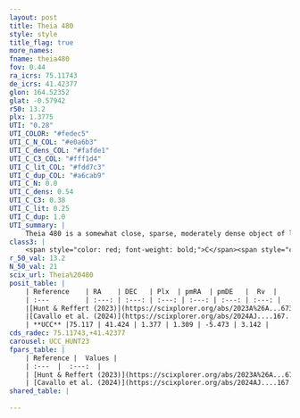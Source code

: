 ```yaml
---
layout: post
title: Theia 480
style: style
title_flag: true
more_names: 
fname: theia480
fov: 0.44
ra_icrs: 75.11743
de_icrs: 41.42377
glon: 164.52352
glat: -0.57942
r50: 13.2
plx: 1.3775
UTI: "0.28"
UTI_COLOR: "#fedec5"
UTI_C_N_COL: "#e0a6b3"
UTI_C_dens_COL: "#fafde1"
UTI_C_C3_COL: "#fff1d4"
UTI_C_lit_COL: "#fdd7c3"
UTI_C_dup_COL: "#a6cab9"
UTI_C_N: 0.0
UTI_C_dens: 0.54
UTI_C_C3: 0.38
UTI_C_lit: 0.25
UTI_C_dup: 1.0
UTI_summary: |
    Theia 480 is a somewhat close, sparse, moderately dense object of low C3 quality. It was recently reported in the literature.<br><br><span style="color: #99180f; font-weight: bold;">Warning: </span>contains less than 25 stars with <i>P>0.5</i> estimated.
class3: |
    <span style="color: red; font-weight: bold;">C</span><span style="color: #FFC300; font-weight: bold;">B</span>
r_50_val: 13.2
N_50_val: 21
scix_url: Theia%20480
posit_table: |
    | Reference    | RA    | DEC   | Plx  | pmRA  | pmDE   |  Rv  |
    | :---         | :---: | :---: | :---: | :---: | :---: | :---: |
    |[Hunt & Reffert (2023)](https://scixplorer.org/abs/2023A%26A...673A.114H) | 75.171 | 41.436 | 1.39 | 1.314 | -5.558 | 0.844 |
    |[Cavallo et al. (2024)](https://scixplorer.org/abs/2024AJ....167...12C) | 75.33 | 40.979 | 1.404 | -- | -- | -- |
    | **UCC** |75.117 | 41.424 | 1.377 | 1.309 | -5.473 | 3.142 | 
cds_radec: 75.11743,+41.42377
carousel: UCC_HUNT23
fpars_table: |
    | Reference |  Values |
    | :---  |  :---:  |
    | [Hunt & Reffert (2023)](https://scixplorer.org/abs/2023A%26A...673A.114H) | `AV50=0.495, diffAV50=0.6, MOD50=9.178, logAge50=8.033` |
    | [Cavallo et al. (2024)](https://scixplorer.org/abs/2024AJ....167...12C) | `AV50=0.84, dMod50=9.37, logAge50=7.95, [Fe/H]50=0.32` |
shared_table: |
    
---
```

